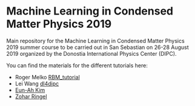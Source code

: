 # Machine Learning in Condensed Matter Physics 2019

Main repository for the Machine Learning in Condensed Matter Physics 2019 summer course to be carried out in San Sebastian on 26-28 August 2019 organized by the Donostia International Physics Center (DIPC).

You can find the materials for the different tutorials here:

* Roger Melko [RBM_tutorial](https://github.com/iamc/ML-CM-2019/tree/master/RBM_tutorial)
* Lei Wang [dl4dipc](https://github.com/iamc/ML-CM-2019/tree/master/dl4dipc)
* [Eun-Ah Kim](https://github.com/iamc/ML-CM-2019/tree/master/Eun-Ah_Kim)
* [Zohar Ringel](https://github.com/iamc/ML-CM-2019/tree/master/Zohar_Ringel)
